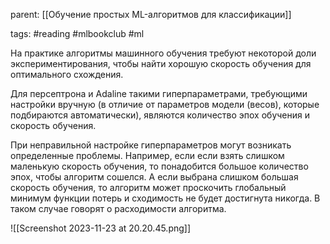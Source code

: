 parent: [[Обучение простых ML-алгоритмов для классификации]]

tags: #reading #mlbookclub #ml 

На практике алгоритмы машинного обучения требуют некоторой доли экспериментирования, чтобы найти хорошую скорость обучения для оптимального схождения. 

Для персептрона и Adaline такими гиперпараметрами, требующими настройки вручную (в отличие от параметров модели (весов), которые подбираются автоматически), являются количество эпох обучения и скорость обучения.

При неправильной настройке гиперпараметров могут возникать определенные проблемы. Например, если если взять слишком маленькую скорость обучения, то понадобится большое количество эпох, чтобы алгоритм сошелся. А если выбрана слишком большая скорость обучения, то алгоритм может проскочить глобальный минимум функции потерь и сходимость не будет достигнута никогда. В таком случае говорят о расходимости алгоритма.

![[Screenshot 2023-11-23 at 20.20.45.png]]

